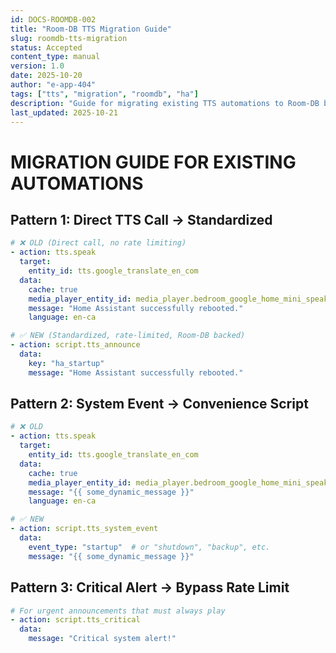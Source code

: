 ```yaml
---
id: DOCS-ROOMDB-002
title: "Room-DB TTS Migration Guide"
slug: roomdb-tts-migration
status: Accepted
content_type: manual
version: 1.0
date: 2025-10-20
author: "e-app-404"
tags: ["tts", "migration", "roomdb", "ha"]
description: "Guide for migrating existing TTS automations to Room-DB backed implementation"
last_updated: 2025-10-21
---
```


# MIGRATION GUIDE FOR EXISTING AUTOMATIONS

## Pattern 1: Direct TTS Call → Standardized

```yaml
# ❌ OLD (Direct call, no rate limiting)
- action: tts.speak
  target:
    entity_id: tts.google_translate_en_com
  data:
    cache: true
    media_player_entity_id: media_player.bedroom_google_home_mini_speaker
    message: "Home Assistant successfully rebooted."
    language: en-ca

# ✅ NEW (Standardized, rate-limited, Room-DB backed)
- action: script.tts_announce
  data:
    key: "ha_startup"
    message: "Home Assistant successfully rebooted."
```

## Pattern 2: System Event → Convenience Script

```yaml
# ❌ OLD
- action: tts.speak
  target:
    entity_id: tts.google_translate_en_com
  data:
    cache: true
    media_player_entity_id: media_player.bedroom_google_home_mini_speaker
    message: "{{ some_dynamic_message }}"
    language: en-ca

# ✅ NEW
- action: script.tts_system_event
  data:
    event_type: "startup"  # or "shutdown", "backup", etc.
    message: "{{ some_dynamic_message }}"
```

## Pattern 3: Critical Alert → Bypass Rate Limit

```yaml
# For urgent announcements that must always play
- action: script.tts_critical
  data:
    message: "Critical system alert!"
```
